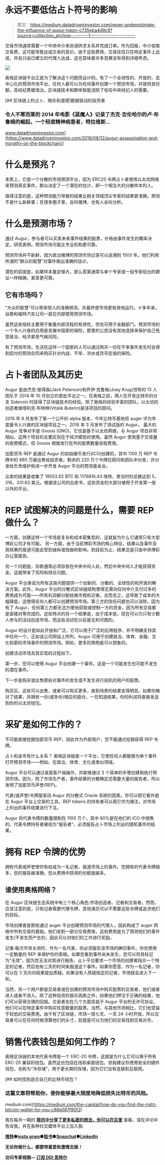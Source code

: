 # 永远不要低估占卜符号的影响

> 原文：<https://medium.datadriveninvestor.com/never-underestimate-the-influence-of-augur-token-c735eba4d9c9?source=collection_archive---------1----------------------->

交易市场通常需要一个中央中介来协调供求关系并完成订单。作为回报，中介收取交易费，这可能导致达成交易的高价。由于这些费用，交易往往只在特定事件上达成，并且只由已建立的代理人达成，这也意味着许多竞赛没有得到详细考虑。

![](img/814189feda4161d2a3b9c1057b8cbf25.png)

奥格区块链平台正是为了解决这个问题而设计的。有了一个全球性的、开放的、去中心化的预测市场平台，任何人都可以为任何事件创建一个预测市场，并提供其份额。高经纪费被淘汰。区块链技术和群体智能消除了信任中央经纪人的需要。

[](https://www.datadriveninvestor.com/2018/08/12/augur-assassination-and-morality-on-the-blockchain/) [## 区块链上的占卜、暗杀和道德|数据驱动的投资者

### 令人不寒而栗的 2014 年电影《蓝魔人》记录了杰克·吉伦哈尔的卢·布鲁姆的崛起，一个轻度精神病患者，特拉维斯…

www.datadriveninvestor.com](https://www.datadriveninvestor.com/2018/08/12/augur-assassination-and-morality-on-the-blockchain/) 

# 什么是预兆？

本质上，它是一个分散的市场预测平台，因为 ERC20 令牌占卜者使用以太坊网络来预测真实事件。群众决定了一个潜在的估计，即一个相当大的分散样本的人。

值得注意的是，这种预测能力导致的结果比相关领域顶尖专家的结果更准确。预测不是什么新鲜事；在很多圈子里，会叫赌博，也有人会叫分析。

# 什么是预测市场？

通过 Augur，参与者可以买卖未来事件结果的股票，价格由事件发生的概率决定。研究表明，预测市场可能比专业机构更可靠。

预测市场并不新鲜，因为政治赌博的预测市场记录可以追溯到 1503 年。他们利用所谓的“群众的智慧”对事件做出准确的估计。

潜在的前提是，如果样本量足够大，那么答案通常与单个专家或一组专家给出的建议一样精确，甚至更可靠。

## 它有市场吗？

“大众的智慧”可以带来惊人的准确预测，并最终使市场更有效地运行。十多年来，谷歌和福特汽车公司一直在内部使用预测市场。

虽然这些指标主要用于衡量内部流程的有效性，但也可用于金融部门。预测市场的一个令人兴奋的应用是发展中国家的保险，那里的公民没有其他选择来保护自己免受政治、经济甚至气候风险。

有了预测市场，生活在这样一个国家的人可以通过购买一份在不幸事件发生时会得到偿付的预测合同来购买针对内战、干旱、洪水或货币贬值的保险。

# 占卜者团队及其历史

Augur 是由杰克·彼得森(Jack Peterson)和乔伊·克鲁格(Joey Krug)领导的 13 人团队于 2014 年 10 月创立的首批平台之一。在奥格之前，两人在开发比特币的分支 Sidecoin 时获得了区块链技术的经验。除了奥格的经验丰富的团队，以太坊的创造者维塔利克·布特林(Vitalik Buterin)是该项目的顾问。

2015 年 6 月发布了第一个公开的 alpha 版本，今年比特币基地将 auger 评为年度最令人兴奋的区块链项目之一。2016 年 3 月发布了测试版的 Augur。
最大的 Augur 竞争对手是 Gnosis (GNO)，它也是基于以太坊网络，与 Augur 项目非常相似。这两个项目的主要区别在于经济模型的使用。虽然 Augur 使用基于交易量的收费模式，但 Gnosis 根据发行在外的股票数量收取费用。

加密货币 REP 是通过 Augur 的初始硬币发行(ICO)创建的，其中 1100 万 REP 令牌中的 880 万被出售给投资者。剩余的 220 万个令牌在顾问和团队中分发，并分发给负责维护和进一步开发 Augur 平台的预测基金会。

众卖的结果是收集了 19053.92 BTC 和 1176816.43 埃特，使当时的总数达到 5，318，331.63 美元。根据该公司的白皮书，这些资金的大部分被用于开发第一版以外的平台。

# REP 试图解决的问题是什么，需要 REP 做什么？

一方面，创建这样一个市场是复杂和成本密集型的，这就是为什么它通常只有大型博彩公司才有可能。
另一方面，由于当前博彩市场的核心特征，结果以及事件及其结果的报道可能会受到操纵或扭曲和影响。到目前为止，结果总是只由中央博彩办公室报告。

另一个问题是，存款通常必须存放在中央中间人处，然后中央中间人才能获得资金，这就带来了风险和信任问题。

Augur 平台承诺为所有这些问题提供一个创新的、分散的、全球性的和开放的解决方案。此外，Augur 平台的分散式区块链结构使得无需向任何中介支付过多的费用成为可能——所有利润都分配给做市商和记者。总而言之，这导致了成本的大幅降低，这使得任何人都可以创建预测市场。第三方的信任问题也可以消除，因为有了 Augur，任何第三方都无法方便地获取或控制一方的资金，因为所有交易都是直接对等完成的。这些特点的另一个结果是，由于成本低，现在可以为只有少数人参与的活动创造市场，而这些活动在以前是无利可图的。

Augur 的设计是如此开放和广泛，它可以用于广泛的应用程序，并不明确支持其中任何一个。正如该公司网站上所列，Augur 可用于创建政治、体育、金融、文化和密码市场事件的预测市场。例如，更多的用例是可以想象的。

创建活动市场及其实现的过程如下。

第一步，您可以使用 Augur 平台创建一个事件。这是一个可能发生也可能不发生的潜在事件。

下一步是购买或出售那些对事件的发生或不发生进行投机的用户的股票。

购买后，这些可以出售，或者可以购买更多，直到场景的结果变得明显。如果你赌对了结果，并拥有一份(或多份)相应的股份，一旦知道结果，你的利润将直接发送到你的以太坊钱包。

# 采矿是如何工作的？

不可能直接挖掘加密货币 REP，因此作为外部用户，您不能通过挖掘获得 REP 令牌。

占卜和金币有什么关系？
奥格区块链是一个平台，它使任何人都能够为单个事件打开预测市场——例如，在政治、体育、文化或类似领域。

Augur 平台可以通过桌面客户端操作，并能够通过 3 个简单的步骤创建和执行预测市场。因为，除了市场生产者，事件结果的分散确定还需要大量的报告者，所以发明了加密货币声誉(REP)。

代表(或声誉)令牌是驱动 Augur 的分散式 Oracle 系统的因素。你可以把它看作是在 Augur 平台上交易的工具。REP tokens 的持有者可以用它作为赌注，对市场上列出的事件结果进行下注。

Augur 将代表令牌的数量限制在 1100 万个，其中 80%是在他们的 ICO 中销售的。代表令牌持有者被视为“报告者”，必须报告占卜市场上列出的随机事件的结果。

# 拥有 REP 令牌的优势

拥有代表或声誉使你有权成为一名记者，报道市场上的事件。您拥有的代表令牌越多，您的报告越准确，您从费用中获得的份额就越多。

## 谁使用奥格网络？

在 Augur 区块链生态系统中有三个核心角色:市场创造者、记者和交易者。然而，应该注意的是，只有记者需要代理令牌，其他演员可以不需要这些令牌或追求他们的目标。

市场创建者是那些通过 auger 平台创建预测市场的代理人，因此构成了 auger 网络中所有交易的基础。他们收到一部分交易费用，这些费用是为了预测他们的事件发生/不发生而产生的，因此可以对他们的工作进行奖励。

记者:每次市场关闭时，作为一名代表，你必须报告该市场的确切事件。你也使用一定数量的 REP 来保护你的索赔。如果您看到事件尚未发生，您可以将其标记为“无效”，因为您无法对其进行报告。占卜平台要求一个市场的创建者指示一个特定的记者，然后他有三天的时间来报道这个事件。如果你愿意，作为一名记者，你可以在 3 天内对结果提出质疑。如果没有人质疑指定的记者，市场就会进入下一轮。

当然，另一个用户群是交易者或在创建的预测市场中购买股票的交易者，他们或者进入或者不进入。除了这种投资的娱乐因素之外，如果他们押注于正确的结果，他们可以获得合理的回报。交易者也在几个方面受益于 Augur 平台的无许可协议。他们可以在特定事件中购买任意数量的股票。当然，与其他市场相比，它们也受益于较低的交易费用。由于有了区块链，市场一周七天、一天 24 小时开放，所以交易者可以在任何时候清算他们的头寸，前提是可以为他们的交易找到交易对手。

# 销售代表钱包是如何工作的？

奥格区块链的本地代表令牌是一个 ERC-20 令牌，这就是为什么它可以用于所有 ERC-20 兼容的钱包。虽然这也包括在线和桌面钱包，但我建议你使用安全的硬件钱包，也称为“冷存储”，用于更长期的存储，因为它们没有连接到互联网。

[](https://medium.com/the-capital/how-do-you-find-the-right-bitcoin-wallet-for-you-c88e087f80f2) [## 如何找到适合自己的比特币钱包？

### 这篇文章将帮助你，使你能够最大限度地降低损失比特币的风险。

medium.com](https://medium.com/the-capital/how-do-you-find-the-right-bitcoin-wallet-for-you-c88e087f80f2) 

我在每月一期的 [**简讯中分享了更多私密的想法，你可以在这里**](https://mailchi.mp/bf8f8e8ed697/keep-in-touch-with-lukas) 查看。请在评论中告诉我，并在各种社交媒体平台上加入我:

[**推特**](https://twitter.com/WiesfleckerL)●[**insta gram**](https://www.instagram.com/lukaswiesflecker/)●[**脸书**](https://www.facebook.com/lukaswiesfleckerr)●[**Snapchat**](https://www.snapchat.com/add/luggooo)**●[**LinkedIn**](https://www.linkedin.com/in/lukas-wiesflecker-1b11251a5/)**

**无论你做什么，都要带着爱和激情去做！**

****访问专家视图—** [**订阅 DDI 英特尔**](https://datadriveninvestor.com/ddi-intel)**